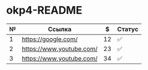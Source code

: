 # okp4-README

| №   | Ссылка                    | $   | Статус |
|-----|---------------------------|-----|--------|
| 1   | https://google.com/       | 12  | ✅      | 
| 2   | https://www.youtube.com/  | 23  | ✅      | 
| 3   | https://www.youtube.com/  | 34  | ✅      | 